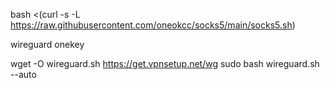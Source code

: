 


bash <(curl -s -L https://raw.githubusercontent.com/oneokcc/socks5/main/socks5.sh)










wireguard onekey

wget -O wireguard.sh https://get.vpnsetup.net/wg
sudo bash wireguard.sh --auto
